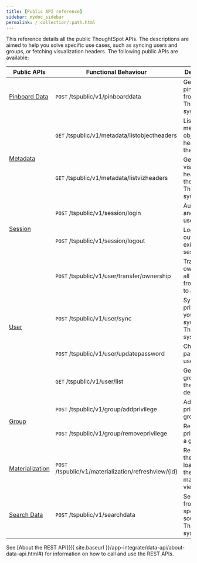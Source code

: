 ```yaml
---
title: [Public API reference]
sidebar: mydoc_sidebar
permalink: /:collection/:path.html
---
```

This reference details all the public ThoughtSpot APIs. The descriptions are
aimed to help you solve specific use cases, such as syncing users and groups, or
fetching visualization headers. The following public APIs are available:
<table>
   <colgroup>
      <col style="width:15%" />
      <col style="width:45%" />
      <col style="width:40%" />
   </colgroup>
   <thead>
      <tr>
         <th>Public APIs</th>
         <th>Functional Behaviour</th>
         <th>Despcription</th>
      </tr>
   </thead>
   <tbody>
      <tr>
         <td><a href="{{ site.baseurl }}/app-integrate/reference/pinboarddata.html">Pinboard Data</a></td>
         <td><code class="api-method-post">POST</code> /tspublic/v1/pinboarddata</td>
         <td>Get the pinboard data from the ThoughtSpot system</td>
      </tr>
     <tr>
         <td rowspan="2"><a href="{{ site.baseurl }}/app-integrate/reference/metadata-api.html">Metadata</a></td>
         <td><code class="api-method-get">GET</code> /tspublic/v1/metadata/listobjectheaders</td>
         <td>List the metadata object headers in the repository</td>
      </tr>
      <tr>
         <td><code class="api-method-get">GET</code> /tspublic/v1/metadata/listvizheaders</td>
         <td>Get the visualization headers from the ThoughtSpot system</td>
      </tr>
      <tr>
         <td rowspan="2"><a href="{{ site.baseurl }}/app-integrate/reference/session-api.html">Session</a></td>
         <td><code class="api-method-post">POST</code> /tspublic/v1/session/login</td>
         <td>Authenticate and login a user</td>
         </tr>
     <tr>
         <td><code class="api-method-post">POST</code> /tspublic/v1/session/logout</td>
         <td>Logout a user out of an existing session</td>
      </tr>
      <tr>
         <td rowspan="4"><a href="{{ site.baseurl }}/app-integrate/reference/user-api.html">User</a></td>
         <td><code class="api-method-post">POST</code> /tspublic/v1/user/transfer/ownership</td>
         <td>Transfer ownership of all objects from one user to another</td>
         </tr>
     <tr>
         <td><code class="api-method-post">POST</code> /tspublic/v1/user/sync</td>
         <td>Synchronize principal from your external system with ThoughtSpot system</td>
      </tr>
      <tr>
         <td><code class="api-method-post">POST</code> /tspublic/v1/user/updatepassword</td>
         <td>Change the password of a user</td>
      </tr>
      <tr>
         <td><code class="api-method-get">GET</code> /tspublic/v1/user/list</td>
         <td>Get all users, groups and their inter-dependencies</td>
      </tr>
      <tr>
         <td rowspan="2"><a href="{{ site.baseurl }}/app-integrate/reference/group-api.html">Group</a></td>
         <td><code class="api-method-post">POST</code> /tspublic/v1/group/addprivilege</td>
         <td>Add a privilege to a group</td>
      </tr>
      <tr>
         <td><code class="api-method-post">POST</code> /tspublic/v1/group/removeprivilege</td>
         <td>Remove a privilege from a group</td>
      </tr>
      <tr>
         <td><a href="{{ site.baseurl }}/app-integrate/reference/materialization-api.html">Materialization</a></td>
         <td><code class="api-method-post">POST</code> /tspublic/v1/materialization/refreshview/{id}</td>
         <td>Re-execute the query and load data into the materialized view</td>
      </tr>
      <tr>
         <td><a href="{{ site.baseurl }}/app-integrate/reference/search-data-api.html">Search Data</a></td>
         <td><code class="api-method-post">POST</code> /tspublic/v1/searchdata</td>
         <td>Search data from a specific data source in the ThoughtSpot system.</td>
      </tr>
   </tbody>
</table>

See [About the REST API]({{ site.baseurl
}}/app-integrate/data-api/about-data-api.html#) for information on how to call
and use the REST APIs.

<!-- HIDE THIS UNTIL PUBLIC AND PRIVATE APIs are separated
## Interactive Swagger rest browser

Your ThoughtSpot installation has an interactive REST browser application built
in.  You can view the Swagger content at:

`https://<instance_name>/external/swagger/#/`

You can use the instance to review API documentation and test the APIs before
using them in an application.

{% include warning.html content="The Swagger browser application reveals both
private and public APIs. You should not use the private APIs, their signature
can change without warning breaking your application." %}
-->
